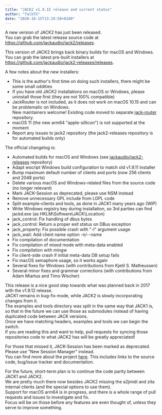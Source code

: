 ```yaml
---
title: "JACK2 v1.9.15 release and current status"
author: "falkTX"
date: "2020-10-15T13:29:50+0100"
---
```

A new version of JACK2 has just been released.<br/>
You can grab the latest release source code at
<https://github.com/jackaudio/jack2/releases>.

This version of JACK2 brings back binary builds for macOS and Windows.<br/>
You can grab the latest pre-built installers at
<https://github.com/jackaudio/jack2-releases/releases>.

A few notes about the new installers:

- This is the author's first time on doing such installers, there might be some small oddities
- If you have old JACK2 installations on macOS or Windows, please uninstall those first (they are not 100% compatible)
- JackRouter is not included, as it does not work on macOS 10.15 and can be problematic on Windows.  
New maintainers welcome! Existing code moved to separate [jack-router] repository.
- macOS 11 (the new arm64 "apple-sillicon") is not supported at the moment
- Report any issues to jack2 repository (the jack2-releases repository is for automated builds only)

The official changelog is:

- Automated builds for macOS and Windows (see [jackaudio/jack2-releases] repository)
- Adapt wscript Windows build configuration to match old v1.9.11 installer
- Bump maximum default number of clients and ports (now 256 clients and 2048 ports)
- Delete various macOS and Windows-related files from the source code (no longer relevant)
- Mark JACK-Session as deprecated, please use NSM instead
- Remove unnecessary GPL include from LGPL code
- Split example-clients and tools, as done in JACK1 many years ago (WIP)
- Write Windows registry key during installation, so 3rd parties can find jackd.exe (as HKLM\\Software\\JACK\\Location)
- jack_control: Fix handling of dbus bytes
- jack_control: Return a proper exit status on DBus exception
- jack_property: Fix possible crash with "-l" argument usage
- jack_wait: Add client name option -n/--name
- Fix compilation of documentation
- Fix compilation of mixed mode with meta-data enabled
- Fix compilation with mingw
- Fix client-side crash if initial meta-data DB setup fails
- Fix macOS semaphore usage, so it works again
- Several fixes for Windows (with contributions from Kjetil S. Matheussen)
- Several minor fixes and grammar corrections (with contributions from Adam Miartus and Timo Wischer)

This release is a nice good step towards what was planned back in 2017 with the v1.9.12 release.<br/>
JACK1 remains in bug-fix mode, while JACK2 is slowly incorporating changes from it.<br/>
The examples and tools directory was split in the same way that JACK1 is,
so that in the future we can use those as submodules instead of having duplicated code between JACK versions.<br/>
Once we have matching headers, examples and tools we can begin the switch.<br/>
If you are reading this and want to help, pull requests for syncing those repositories code to what JACK2 has will be greatly appreciated!

For those that missed it, JACK-Session has been marked as deprecated. Please use "New Session Manager" instead.<br/>
You can find more about the project [here].
This includes links to the source code, bug/issue tracker and documentation.

For the future, short-term plan is to continue the code parity between JACK1 and JACK2.<br/>
We are pretty much there now besides JACK2 missing the a2jmidi and zita internal clients (and the special options to use them).<br/>
Support for macOS arm64 is in progress, and there is a whole range of pull requests and issues to investigate and fix.<br/>
Focus will be on those before any features are even thought of, unless they serve to improve something.

[jack-router]: https://github.com/jackaudio/jack-router
[jackaudio/jack2-releases]: https://github.com/jackaudio/jack2-releases
[here]: https://linuxaudio.github.io/new-session-manager/
